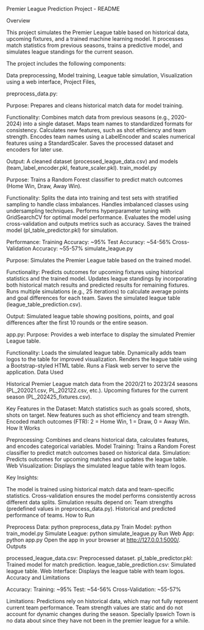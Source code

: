Premier League Prediction Project - README

Overview

This project simulates the Premier League table based on historical data, upcoming fixtures, and a trained machine learning model. It processes match statistics from previous seasons, trains a predictive model, and simulates league standings for the current season.


The project includes the following components:

Data preprocessing,
Model training,
League table simulation,
Visualization using a web interface,
Project Files,

preprocess_data.py:

Purpose: Prepares and cleans historical match data for model training.

Functionality:
Combines match data from previous seasons (e.g., 2020-2024) into a single dataset.
Maps team names to standardized formats for consistency.
Calculates new features, such as shot efficiency and team strength.
Encodes team names using a LabelEncoder and scales numerical features using a StandardScaler.
Saves the processed dataset and encoders for later use.

Output: A cleaned dataset (processed_league_data.csv) and models (team_label_encoder.pkl, feature_scaler.pkl).
train_model.py

Purpose: Trains a Random Forest classifier to predict match outcomes (Home Win, Draw, Away Win).

Functionality:
Splits the data into training and test sets with stratified sampling to handle class imbalances.
Handles imbalanced classes using undersampling techniques.
Performs hyperparameter tuning with GridSearchCV for optimal model performance.
Evaluates the model using cross-validation and outputs metrics such as accuracy.
Saves the trained model (pl_table_predictor.pkl) for simulation.

Performance:
Training Accuracy: ~95%
Test Accuracy: ~54-56%
Cross-Validation Accuracy: ~55-57%
simulate_league.py

Purpose: Simulates the Premier League table based on the trained model.

Functionality:
Predicts outcomes for upcoming fixtures using historical statistics and the trained model.
Updates league standings by incorporating both historical match results and predicted results for remaining fixtures.
Runs multiple simulations (e.g., 25 iterations) to calculate average points and goal differences for each team.
Saves the simulated league table (league_table_prediction.csv).

Output:
Simulated league table showing positions, points, and goal differences after the first 10 rounds or the entire season.

app.py:
Purpose: Provides a web interface to display the simulated Premier League table.

Functionality:
Loads the simulated league table.
Dynamically adds team logos to the table for improved visualization.
Renders the league table using a Bootstrap-styled HTML table.
Runs a Flask web server to serve the application.
Data Used

Historical Premier League match data from the 2020/21 to 2023/24 seasons (PL_202021.csv, PL_202122.csv, etc.).
Upcoming fixtures for the current season (PL_202425_fixtures.csv).

Key Features in the Dataset:
Match statistics such as goals scored, shots, shots on target.
New features such as shot efficiency and team strength.
Encoded match outcomes (FTR):
2 = Home Win,
1 = Draw,
0 = Away Win.
How It Works

Preprocessing: Combines and cleans historical data, calculates features, and encodes categorical variables.
Model Training: Trains a Random Forest classifier to predict match outcomes based on historical data.
Simulation: Predicts outcomes for upcoming matches and updates the league table.
Web Visualization: Displays the simulated league table with team logos.

Key Insights:

The model is trained using historical match data and team-specific statistics.
Cross-validation ensures the model performs consistently across different data splits.
Simulation results depend on:
Team strengths (predefined values in preprocess_data.py).
Historical and predicted performance of teams.
How to Run

Preprocess Data:
python preprocess_data.py
Train Model:
python train_model.py
Simulate League:
python simulate_league.py
Run Web App:
python app.py
Open the app in your browser at http://127.0.0.1:5000/.
Outputs

processed_league_data.csv: Preprocessed dataset.
pl_table_predictor.pkl: Trained model for match prediction.
league_table_prediction.csv: Simulated league table.
Web Interface: Displays the league table with team logos.
Accuracy and Limitations

Accuracy:
Training: ~95%
Test: ~54-56%
Cross-Validation: ~55-57%

Limitations:
Predictions rely on historical data, which may not fully represent current team performance.
Team strength values are static and do not account for dynamic changes during the season.
Specially Ipswich Town is no data about since they have not been in the premier league for a while.
